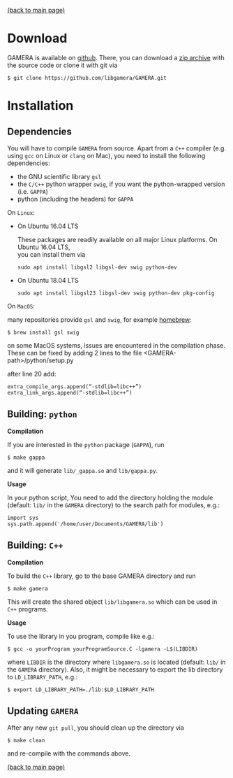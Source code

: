[(back to main page)](main_page.md)

Download
========

GAMERA is available on [github](https://github.com/libgamera/GAMERA).
There, you can download a [zip archive](https://github.com/libgamera/GAMERA/archive/master.zip) with the source code or clone it with git via 
```
$ git clone https://github.com/libgamera/GAMERA.git
```

Installation
============

Dependencies
------------
You will have to compile `GAMERA` from source. Apart from a `C++` compiler (e.g. using 
`gcc` on Linux or `clang` on Mac), you need to install the following dependencies: 
- the GNU scientific library `gsl`
- the `C/C++` python wrapper `swig`, if you want the python-wrapped version (i.e. `GAPPA`)
- python (including the headers) for `GAPPA`

On `Linux`:

- On Ubuntu 16.04 LTS
  
  These packages are readily available on all major Linux platforms. On Ubuntu 16.04 LTS,  
  you can install them via 
  ```
  sudo apt install libgsl2 libgsl-dev swig python-dev
  ```
- On Ubuntu 18.04 LTS
  ```
  sudo apt install libgsl23 libgsl-dev swig python-dev pkg-config
  ```

On `MacOS`: 

many repositories provide `gsl` and `swig`, for example [homebrew](https://brew.sh/): 
```
$ brew install gsl swig
```
on some MacOS systems, issues are encountered in the compilation phase. These can be fixed by adding 2 lines to the file \<GAMERA-path\>/python/setup.py

after line 20 add:
```
extra_compile_args.append(“-stdlib=libc++”)
extra_link_args.append(“-stdlib=libc++”)
```

Building: `python`
------------------
__Compilation__

If you are interested in the `python` package (`GAPPA`), run 
```
$ make gappa
```
and it will generate `lib/_gappa.so` and `lib/gappa.py`. 

__Usage__

In your python script, You need to add the directory holding the module (default: `lib/` in the `GAMERA` directory) to the search  path for modules, e.g.:
```
import sys
sys.path.append('/home/user/Documents/GAMERA/lib')
```

Building: `C++`
---------------
__Compilation__

To build the `C++` library, go to the base GAMERA directory and run
```
$ make gamera
```
This will create the shared object `lib/libgamera.so` which can be used in `C++` programs. 

__Usage__

To use the library in you program, compile like e.g.:
```
$ gcc -o yourProgram yourProgramSource.C -lgamera -L$(LIBDIR)
```
where `LIBDIR` is the directory where `libgamera.so` is located (default: `lib/` in the `GAMERA` directory). 
Also, it might be necessary to export the lib directory to `LD_LIBRARY_PATH`, e.g.: 
```
$ export LD_LIBRARY_PATH=./lib:$LD_LIBRARY_PATH
```


Updating `GAMERA`
-----------------
After any new `git pull`, you should clean up the directory via 
```
$ make clean
```
and re-compile with the commands above.

[(back to main page)](main_page.md)
